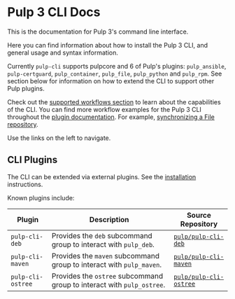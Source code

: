 # Pulp 3 CLI Docs

This is the documentation for Pulp 3's command line interface.

Here you can find information about how to install the Pulp 3 CLI, and general usage and syntax information.

Currently `pulp-cli` supports pulpcore and 6 of Pulp's plugins: `pulp_ansible`, `pulp-certguard`, `pulp_container`, `pulp_file`, `pulp_python` and `pulp_rpm`.
See section below for information on how to extend the CLI to support other Pulp plugins.

Check out the [supported workflows section](supported_workflows) to learn about the capabilities of the CLI.
You can find more workflow examples for the Pulp 3 CLI throughout the [plugin documentation](https://docs.pulpproject.org/pulpcore/plugins/index.html).
For example, [synchronizing a File repository](https://docs.pulpproject.org/pulp_file/workflows/sync.html).

Use the links on the left to navigate.

## CLI Plugins

The CLI can be extended via external plugins.
See the [installation](installation) instructions.

Known plugins include:

| Plugin | Description | Source Repository |
| --- | --- | --- |
| `pulp-cli-deb` | Provides the `deb` subcommand group to interact with `pulp_deb`. | [`pulp/pulp-cli-deb`](https://github.com/pulp/pulp-cli-deb) |
| `pulp-cli-maven` | Provides the `maven` subcommand group to interact with `pulp_maven`. | [`pulp/pulp-cli-maven`](https://github.com/pulp/pulp-cli-maven) |
| `pulp-cli-ostree` | Provides the `ostree` subcommand group to interact with `pulp_ostree`. | [`pulp/pulp-cli-ostree`](https://github.com/pulp/pulp-cli-ostree) |
